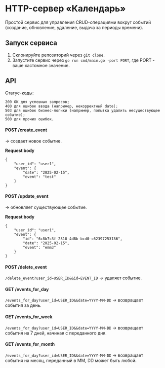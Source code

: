 # HTTP-сервер «Календарь»

Простой сервис для управления CRUD-операциями вокруг событий (создание, обновление, удаление, выдача за периоды времени).

## Запуск сервиса

1. Склонируйте репозиторий через `git clone`.
2. Запустите сервис через `go run cmd/main.go -port PORT`, где PORT - ваше кастомное значение.

## API

Cтатус-коды:

    200 OK для успешных запросов;
    400 для ошибок ввода (например, некорректный date);
    503 для ошибок бизнес-логики (например, попытка удалить несуществующее событие);
    500 для прочих ошибок.

#### POST /create_event
-> создает новое событие.

**Request body**
```
{
    "user_id": "user1",
    "event": {
        "date": "2025-02-15",
        "event": "test"
    }
}
```

#### POST /update_event
-> обновляет существующее событие.

**Request body**
```
{
    "user_id": "user1",
    "event": {
        "id": "6c8b7c3f-2310-4d8b-bcd0-c62397253136",
        "date": "2025-02-15",
        "event": "emm3"
    }
}
```

#### POST /delete_event
`/delete_event?user_id=USER_ID&&id=EVENT_ID` -> удаляет событие.
#### GET /events_for_day
`/events_for_day?user_id=USER_ID&&date=YYYY-MM-DD` -> возвращает события за день.
#### GET /events_for_week
`/events_for_day?user_id=USER_ID&&date=YYYY-MM-DD` -> возвращает события на 7 дней, начиная с переданного дня.
#### GET /events_for_month
`/events_for_day?user_id=USER_ID&&date=YYYY-MM-DD` -> возвращает события на месяц, переданный в MM, DD может быть любой.